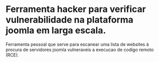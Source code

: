 # Ferramenta hacker para verificar vulnerabilidade na plataforma joomla em larga escala.

Ferramenta pessoal que serve para escanear uma lista de websites à procura de servidores joomla vulneraveis a execucao de codigo remoto (RCE).
